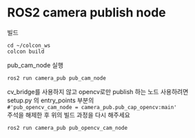# ROS2 camera publish node
빌드
```
cd ~/colcon_ws
colcon build 
```

pub_cam_node 실행
```
ros2 run camera_pub pub_cam_node
```

cv_bridge를 사용하지 않고 opencv로만 publish 하는 노드 사용하려면    
setup.py 의 entry_points 부분의   
`#'pub_opencv_cam_node = camera_pub.pub_cap_opencv:main'`    
주석을 해제한 후 위의 빌드 과정을 다시 해주세요      

```
ros2 run camera_pub pub_opencv_cam_node
```
